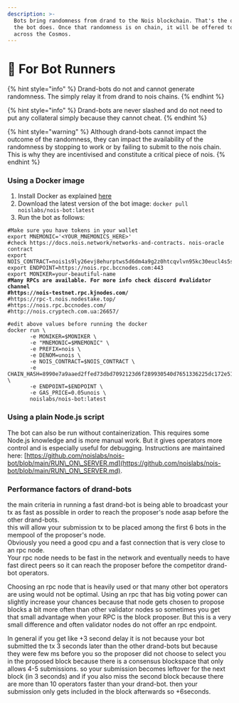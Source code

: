 ```yaml
---
description: >-
  Bots bring randomness from drand to the Nois blockchain. That's the only thing
  the bot does. Once that randomness is on chain, it will be offered to Dapps
  across the Cosmos.
---
```


# 🤖 For Bot Runners

{% hint style="info" %}
Drand-bots do not and cannot generate randomness. The simply relay it from drand to nois chains.
{% endhint %}

{% hint style="info" %}
Drand-bots are never slashed and do not need to put any collateral simply because they cannot cheat.
{% endhint %}

{% hint style="warning" %}
Although drand-bots cannot impact the outcome of the randomness, they can impact the availability of the randomness by stopping to work or by failing to submit to the nois chain. \
This is why they are incentivised and constitute a critical piece of nois.
{% endhint %}

### Using a Docker image

1. Install Docker as explained [here](https://docs.docker.com/engine/install/ubuntu/)
2. Download the latest version of the bot image: `docker pull noislabs/nois-bot:latest`
3. Run the bot as follows:

<pre class="language-bash"><code class="lang-bash">#Make sure you have tokens in your wallet
export MNEMONIC='&#x3C;YOUR_MNEMONICS_HERE>'
#check https://docs.nois.network/networks-and-contracts. nois-oracle contract
export NOIS_CONTRACT=nois1s9ly26evj8ehurptws5d6dm4a9g2z0htcqvlvn95kc30eucl4s5sd8hkgp
export ENDPOINT=https://nois.rpc.bccnodes.com:443
export MONIKER=your-beautiful-name
<strong>#Many RPCs are available. For more info check discord #validator channel
</strong><strong>#https://nois-testnet.rpc.kjnodes.com/
</strong>#https://rpc-t.nois.nodestake.top/
#https://nois.rpc.bccnodes.com/
#http://nois.cryptech.com.ua:26657/

#edit above values before running the docker
docker run \
       -e MONIKER=$MONIKER \
       -e "MNEMONIC=$MNEMONIC" \
       -e PREFIX=nois \
       -e DENOM=unois \
       -e NOIS_CONTRACT=$NOIS_CONTRACT \
       -e CHAIN_HASH=8990e7a9aaed2ffed73dbd7092123d6f289930540d7651336225dc172e51b2ce \
       -e ENDPOINT=$ENDPOINT \
       -e GAS_PRICE=0.05unois \
       noislabs/nois-bot:latest
</code></pre>

### Using a plain Node.js script

The bot can also be run without containerization. This requires some Node.js knowledge and is more manual work. But it gives operators more control and is especially useful for debugging. Instructions are maintained here: [https://github.com/noislabs/nois-bot/blob/main/RUN\_ON\_SERVER.md](https://github.com/noislabs/nois-bot/blob/main/RUN\_ON\_SERVER.md).

### Performance factors of drand-bots

the main criteria in running a fast drand-bot is being able to broadcast your tx as fast as possible in order to reach the proposer's node asap before the other drand-bots. \
this will allow your submission tx to be placed among the first 6 bots in the mempool of the proposer's node.\
Obviously you need a good cpu and a fast connection that is very close to an rpc node.\
Your rpc node needs to be fast in the network and eventually needs to have fast direct peers so it can reach the proposer before the competitor drand-bot operators.

Choosing an rpc node that is heavily used or that many other bot operators are using would not be optimal. Using an rpc that has big voting power can slightly increase your chances because that node gets chosen to propose blocks a bit more often than other validator nodes so sometimes you get that small advantage when your RPC is the block proposer. But this is a very small difference and often validator nodes do not offer an rpc endpoint.

In general if you get like +3 second delay it is not because your bot submitted the tx 3 seconds later than the other drand-bots but because they were few ms before you so the proposer did not choose to select you in the proposed block because there is a consensus blockspace that only allows 4-5 submissions. so your submission becomes leftover for the next block (in 3 seconds) and if you also miss the second block because there are more than 10 operators faster than your drand-bot. then your submission only gets included in the block afterwards so +6seconds.
